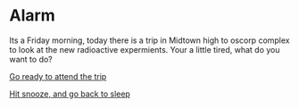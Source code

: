 # Alarm
Its a Friday morning, today there is a trip in Midtown high to oscorp complex to look at the new radioactive expermients.
 Your a little tired, what do you want to do?

[Go ready to attend the trip]( ../situations/arrive-to-school.md)

[Hit snooze, and go back to sleep](go-back-to-sleep.md)
